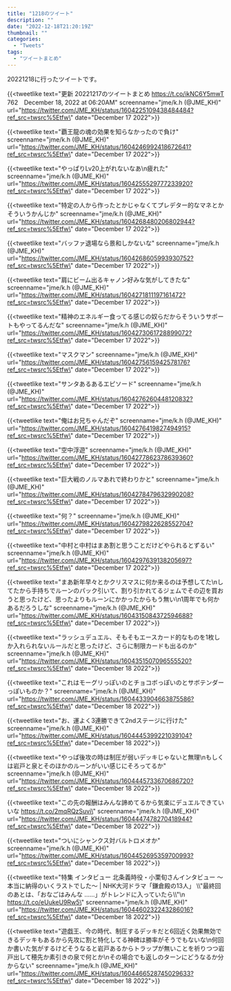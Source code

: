 ```yaml
---
title: "1218のツイート"
description: ""
date: "2022-12-18T21:20:19Z"
thumbnail: ""
categories:
  - "Tweets"
tags:
  - "ツイートまとめ"
---
```

20221218に行ったツイートです。
<!--more-->
{{<tweetlike text=\"更新 20221217のツイートまとめ https://t.co/ikNC6Y5mwT 762　December 18, 2022 at 06:20AM\" screenname=\"jme/k.h (@JME_KH)\" url=\"https://twitter.com/JME_KH/status/1604225109438484484?ref_src=twsrc%5Etfw\" date=\"December 17 2022\">}}

{{<tweetlike text=\"覇王龍の魂の効果を知らなかったので負け\" screenname=\"jme/k.h (@JME_KH)\" url=\"https://twitter.com/JME_KH/status/1604246992418672641?ref_src=twsrc%5Etfw\" date=\"December 17 2022\">}}

{{<tweetlike text=\"やっぱりLv20上がれないなあ\n疲れた\" screenname=\"jme/k.h (@JME_KH)\" url=\"https://twitter.com/JME_KH/status/1604255529777233920?ref_src=twsrc%5Etfw\" date=\"December 17 2022\">}}

{{<tweetlike text=\"特定の人から作ったとかじゃなくてプレデター的なマネとかそういうかんじか\" screenname=\"jme/k.h (@JME_KH)\" url=\"https://twitter.com/JME_KH/status/1604268480206802944?ref_src=twsrc%5Etfw\" date=\"December 17 2022\">}}

{{<tweetlike text=\"バッファ退場なら景和しかないな\" screenname=\"jme/k.h (@JME_KH)\" url=\"https://twitter.com/JME_KH/status/1604268605993930752?ref_src=twsrc%5Etfw\" date=\"December 17 2022\">}}

{{<tweetlike text=\"肩にビーム出るキャノン好みな気がしてきたな\" screenname=\"jme/k.h (@JME_KH)\" url=\"https://twitter.com/JME_KH/status/1604271811197161472?ref_src=twsrc%5Etfw\" date=\"December 17 2022\">}}

{{<tweetlike text=\"精神のエネルギー食ってる感じの奴らだからそういうサポートもやってるんだな\" screenname=\"jme/k.h (@JME_KH)\" url=\"https://twitter.com/JME_KH/status/1604273061728899072?ref_src=twsrc%5Etfw\" date=\"December 17 2022\">}}

{{<tweetlike text=\"マスクマン\" screenname=\"jme/k.h (@JME_KH)\" url=\"https://twitter.com/JME_KH/status/1604275615942578176?ref_src=twsrc%5Etfw\" date=\"December 17 2022\">}}

{{<tweetlike text=\"サンタあるあるエピソード\" screenname=\"jme/k.h (@JME_KH)\" url=\"https://twitter.com/JME_KH/status/1604276260448120832?ref_src=twsrc%5Etfw\" date=\"December 17 2022\">}}

{{<tweetlike text=\"俺はお兄ちゃんだぞ\" screenname=\"jme/k.h (@JME_KH)\" url=\"https://twitter.com/JME_KH/status/1604276419827494915?ref_src=twsrc%5Etfw\" date=\"December 17 2022\">}}

{{<tweetlike text=\"空中浮遊\" screenname=\"jme/k.h (@JME_KH)\" url=\"https://twitter.com/JME_KH/status/1604277862378639360?ref_src=twsrc%5Etfw\" date=\"December 17 2022\">}}

{{<tweetlike text=\"巨大戦のノルマあれで終わりかと\" screenname=\"jme/k.h (@JME_KH)\" url=\"https://twitter.com/JME_KH/status/1604278479632990208?ref_src=twsrc%5Etfw\" date=\"December 17 2022\">}}

{{<tweetlike text=\"何？\" screenname=\"jme/k.h (@JME_KH)\" url=\"https://twitter.com/JME_KH/status/1604279822628552704?ref_src=twsrc%5Etfw\" date=\"December 17 2022\">}}

{{<tweetlike text=\"中村と中村はまあ割と思うことだけどやられるとずるい\" screenname=\"jme/k.h (@JME_KH)\" url=\"https://twitter.com/JME_KH/status/1604297639138205697?ref_src=twsrc%5Etfw\" date=\"December 17 2022\">}}

{{<tweetlike text=\"まあ新年早々とかクリスマスに何か来るのは予想してた\nしてたから手持ちでルーンのパック引いて、割り引かれてるジェムでその辺を買おうと思ったけど、思ったよりもルーンにかかったからもう無い\n1周年でも何かあるだろうしな\" screenname=\"jme/k.h (@JME_KH)\" url=\"https://twitter.com/JME_KH/status/1604315084372594688?ref_src=twsrc%5Etfw\" date=\"December 17 2022\">}}

{{<tweetlike text=\"ラッシュデュエル、そもそもエースカード的なものを1枚しか入れられないルールだと思ったけど、さらに制限カードも出るのか\" screenname=\"jme/k.h (@JME_KH)\" url=\"https://twitter.com/JME_KH/status/1604351507096555520?ref_src=twsrc%5Etfw\" date=\"December 18 2022\">}}

{{<tweetlike text=\"これはモーグリっぽいのとチョコボっぽいのとサボテンダーっぽいものか？\" screenname=\"jme/k.h (@JME_KH)\" url=\"https://twitter.com/JME_KH/status/1604433904663875586?ref_src=twsrc%5Etfw\" date=\"December 18 2022\">}}

{{<tweetlike text=\"お、運よく3連勝できて2ndステージに行けた\" screenname=\"jme/k.h (@JME_KH)\" url=\"https://twitter.com/JME_KH/status/1604445399221039104?ref_src=twsrc%5Etfw\" date=\"December 18 2022\">}}

{{<tweetlike text=\"やっぱ後攻の時は制圧が弱いデッキじゃないと無理\nもしくは岩戸と泉とそのほかのルーンがいい感じにそろってるか\" screenname=\"jme/k.h (@JME_KH)\" url=\"https://twitter.com/JME_KH/status/1604445733670686720?ref_src=twsrc%5Etfw\" date=\"December 18 2022\">}}

{{<tweetlike text=\"この先の報酬はみんな諦めてるから気楽にデュエルできていいな https://t.co/2mqRQzSuvi\" screenname=\"jme/k.h (@JME_KH)\" url=\"https://twitter.com/JME_KH/status/1604447478270418944?ref_src=twsrc%5Etfw\" date=\"December 18 2022\">}}

{{<tweetlike text=\"ついにシャンクス対バルトロメオか\" screenname=\"jme/k.h (@JME_KH)\" url=\"https://twitter.com/JME_KH/status/1604452695359700993?ref_src=twsrc%5Etfw\" date=\"December 18 2022\">}}

{{<tweetlike text=\"特集 インタビュー 北条義時役・小栗旬さんインタビュー ～本当に納得のいくラストでした～ | NHK大河ドラマ「鎌倉殿の13人」 \\\\"最終回のあとは、「おなごはみんな ……」がトレンドに入っていたら\\\\"\n https://t.co/eUukeU9Rw5\" screenname=\"jme/k.h (@JME_KH)\" url=\"https://twitter.com/JME_KH/status/1604460232243286016?ref_src=twsrc%5Etfw\" date=\"December 18 2022\">}}

{{<tweetlike text=\"遊戯王、今の時代、制圧するデッキだと6回近く効果無効できるデッキもあるから先攻に割と特化してる神碑は勝率がそうでもないな\n何回か書いた気がするけどそうなると岩戸あるからトラップが無いことを祈りつつ岩戸出して穂先か素引きの泉で何とか\nその場合でも返しのターンにどうなるか分からない\" screenname=\"jme/k.h (@JME_KH)\" url=\"https://twitter.com/JME_KH/status/1604466528745029633?ref_src=twsrc%5Etfw\" date=\"December 18 2022\">}}


